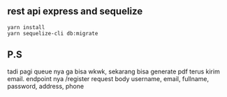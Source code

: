 ## rest api express and sequelize

```
yarn install
yarn sequelize-cli db:migrate
```


## P.S
tadi pagi queue nya ga bisa wkwk, sekarang bisa generate pdf terus kirim email.
endpoint nya /register request body username, email, fullname, password, address, phone
